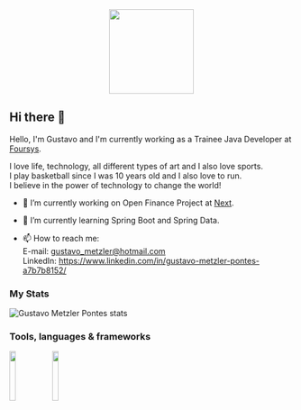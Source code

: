 <center><img width="150px" height="150px" src="https://avatars2.githubusercontent.com/u/46631890?s=460&u=c6f524f64140286d74cfc629297ae0168beaab4f&v=4">
</center>

## Hi there 👋
Hello, I'm Gustavo and I'm currently working as a Trainee Java Developer at [Foursys](https://www.foursys.com.br/). 

I love life, technology, all different types of art and I also love sports.<br>
I play basketball since I was 10 years old and I also love to run.<br>
I believe in the power of technology to change the world!<br>


- 🔭 I’m currently working on Open Finance Project at [Next](https://next.me/conta-next?gclid=CjwKCAjwz_WGBhA1EiwAUAxIcZR1kbPJuZCgFuaIlNF8jvMPFT1jYx69q9Pqvzdfh8FuCVvsYOPGRhoCEakQAvD_BwE).
- 🌱 I’m currently learning Spring Boot and Spring Data. 


- 📫 How to reach me: <br>
      E-mail: gustavo_metzler@hotmail.com<br>
      LinkedIn: https://www.linkedin.com/in/gustavo-metzler-pontes-a7b7b8152/

### My Stats

![Gustavo Metzler Pontes stats](https://github-readme-stats.vercel.app/api?username=gustavogusss&show_icons=true&hide_border=true)


### Tools, languages & frameworks
<code><img width="15%" src="https://www.vectorlogo.zone/logos/java/java-ar21.svg"></code><code><img width="15%" src="https://www.vectorlogo.zone/logos/hibernate/hibernate-ar21.svg"></code>
